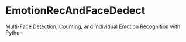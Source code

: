 # EmotionRecAndFaceDedect
Multi-Face Detection, Counting, and Individual Emotion Recognition with Python
